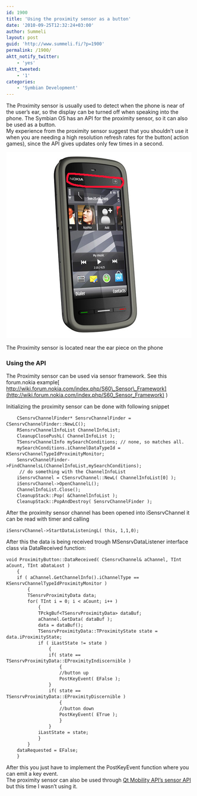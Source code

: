 ```yaml
---
id: 1900
title: 'Using the proximity sensor as a button'
date: '2010-09-25T12:32:24+03:00'
author: Summeli
layout: post
guid: 'http://www.summeli.fi/?p=1900'
permalink: /1900/
aktt_notify_twitter:
    - 'yes'
aktt_tweeted:
    - '1'
categories:
    - 'Symbian Development'
---
```


The Proximity sensor is usually used to detect when the phone is near of the user’s ear, so the display can be turned off when speaking into the phone. The Symbian OS has an API for the proximity sensor, so it can also be used as a button.  
My experience from the proximity sensor suggest that you shouldn’t use it when you are needing a high resolution refresh rates for the button( action games), since the API gives updates only few times in a second.

![](/jekyll-export/wp-content/uploads/2010/09/5230.jpg)   

The Proximity sensor is located near the ear piece on the phone

### Using the API   

The Proximity sensor can be used via sensor framework. See this forum.nokia example[ http://wiki.forum.nokia.com/index.php/S60\_Sensor\_Framework](http://wiki.forum.nokia.com/index.php/S60_Sensor_Framework) )

Initializing the proximity sensor can be done with following snippet

```
    CSensrvChannelFinder* SensrvChannelFinder = CSensrvChannelFinder::NewLC();
    RSensrvChannelInfoList ChannelInfoList;
    CleanupClosePushL( ChannelInfoList );
    TSensrvChannelInfo mySearchConditions; // none, so matches all.
    mySearchConditions.iChannelDataTypeId = KSensrvChannelTypeIdProximityMonitor;
    SensrvChannelFinder->FindChannelsL(ChannelInfoList,mySearchConditions);
     // do something with the ChannelInfoList
    iSensrvChannel = CSensrvChannel::NewL( ChannelInfoList[0] );
    iSensrvChannel->OpenChannelL();
    ChannelInfoList.Close();
    CleanupStack::Pop( &ChannelInfoList );
    CleanupStack::PopAndDestroy( SensrvChannelFinder );
```

After the proximity sensor channel has been opened into iSensrvChannel it can be read with timer and calling

```
iSensrvChannel->StartDataListeningL( this, 1,1,0);
```

After this the data is being received trough MSensrvDataListener interface class via DataReceived function:

```
void ProximityButton::DataReceived( CSensrvChannel& aChannel, TInt aCount, TInt aDataLost )
	{
    if ( aChannel.GetChannelInfo().iChannelType ==  KSensrvChannelTypeIdProximityMonitor )
    	{
    	TSensrvProximityData data;
    	for( TInt i = 0; i < aCount; i++ )
    		{
    		TPckgBuf<TSensrvProximityData> dataBuf;
    		aChannel.GetData( dataBuf );
    		data = dataBuf();
    		TSensrvProximityData::TProximityState state = data.iProximityState;
    		if ( iLastState != state )
    			{
    			if( state == TSensrvProximityData::EProximityIndiscernible )
    				{
    				//button up
    				PostKeyEvent( EFalse );
				}
    			if( state == TSensrvProximityData::EProximityDiscernible )
    				{
    				//button down
    				PostKeyEvent( ETrue );
    				}
    			}
    		iLastState = state;
    		}
    	}
    dataRequested = EFalse;
	}
```

After this you just have to implement the PostKeyEvent function where you can emit a key event.  
The proximity sensor can also be used through [Qt Mobility API’s sensor API](http://doc.qt.nokia.com/qtmobility-1.0/sensors-api.html) but this time I wasn’t using it.